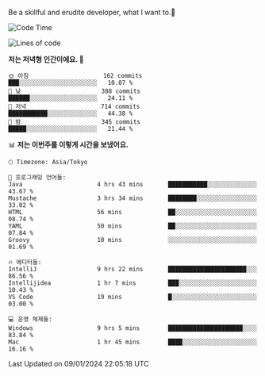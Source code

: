 Be a skillful and erudite developer, what I want to.👶

<!--START_SECTION:waka-->
![Code Time](http://img.shields.io/badge/Code%20Time-408%20hrs%2042%20mins-blue)

![Lines of code](https://img.shields.io/badge/%EC%A0%80%EB%8A%94%20%EC%97%AC%ED%83%9C%EA%B9%8C%EC%A7%80%20-755.2%20thousand%20%EC%A4%84%EC%9D%98%20%EC%BD%94%EB%93%9C%EB%A5%BC%20%EC%9E%91%EC%84%B1%ED%96%88%EC%96%B4%EC%9A%94.-blue)

**저는 저녁형 인간이에요. 🦉** 

```text
🌞 아침                     162 commits         ███░░░░░░░░░░░░░░░░░░░░░░   10.07 % 
🌆 낮　                     388 commits         ██████░░░░░░░░░░░░░░░░░░░   24.11 % 
🌃 저녁                     714 commits         ███████████░░░░░░░░░░░░░░   44.38 % 
🌙 밤　                     345 commits         █████░░░░░░░░░░░░░░░░░░░░   21.44 % 
```


📊 **저는 이번주를 이렇게 시간을 보냈어요.** 

```text
🕑︎ Timezone: Asia/Tokyo

💬 프로그래밍 언어들: 
Java                     4 hrs 43 mins       ███████████░░░░░░░░░░░░░░   43.67 % 
Mustache                 3 hrs 34 mins       ████████░░░░░░░░░░░░░░░░░   33.02 % 
HTML                     56 mins             ██░░░░░░░░░░░░░░░░░░░░░░░   08.74 % 
YAML                     50 mins             ██░░░░░░░░░░░░░░░░░░░░░░░   07.84 % 
Groovy                   10 mins             ░░░░░░░░░░░░░░░░░░░░░░░░░   01.69 % 

🔥 에디터들: 
IntelliJ                 9 hrs 22 mins       ██████████████████████░░░   86.56 % 
Intellijidea             1 hr 7 mins         ███░░░░░░░░░░░░░░░░░░░░░░   10.43 % 
VS Code                  19 mins             █░░░░░░░░░░░░░░░░░░░░░░░░   03.00 % 

💻 운영 체제들: 
Windows                  9 hrs 5 mins        █████████████████████░░░░   83.84 % 
Mac                      1 hr 45 mins        ████░░░░░░░░░░░░░░░░░░░░░   16.16 % 
```


 Last Updated on 09/01/2024 22:05:18 UTC
<!--END_SECTION:waka-->
